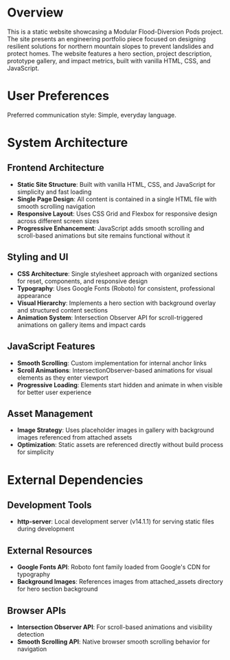 # Overview

This is a static website showcasing a Modular Flood-Diversion Pods project. The site presents an engineering portfolio piece focused on designing resilient solutions for northern mountain slopes to prevent landslides and protect homes. The website features a hero section, project description, prototype gallery, and impact metrics, built with vanilla HTML, CSS, and JavaScript.

# User Preferences

Preferred communication style: Simple, everyday language.

# System Architecture

## Frontend Architecture
- **Static Site Structure**: Built with vanilla HTML, CSS, and JavaScript for simplicity and fast loading
- **Single Page Design**: All content is contained in a single HTML file with smooth scrolling navigation
- **Responsive Layout**: Uses CSS Grid and Flexbox for responsive design across different screen sizes
- **Progressive Enhancement**: JavaScript adds smooth scrolling and scroll-based animations but site remains functional without it

## Styling and UI
- **CSS Architecture**: Single stylesheet approach with organized sections for reset, components, and responsive design
- **Typography**: Uses Google Fonts (Roboto) for consistent, professional appearance
- **Visual Hierarchy**: Implements a hero section with background overlay and structured content sections
- **Animation System**: Intersection Observer API for scroll-triggered animations on gallery items and impact cards

## JavaScript Features
- **Smooth Scrolling**: Custom implementation for internal anchor links
- **Scroll Animations**: IntersectionObserver-based animations for visual elements as they enter viewport
- **Progressive Loading**: Elements start hidden and animate in when visible for better user experience

## Asset Management
- **Image Strategy**: Uses placeholder images in gallery with background images referenced from attached assets
- **Optimization**: Static assets are referenced directly without build process for simplicity

# External Dependencies

## Development Tools
- **http-server**: Local development server (v14.1.1) for serving static files during development

## External Resources
- **Google Fonts API**: Roboto font family loaded from Google's CDN for typography
- **Background Images**: References images from attached_assets directory for hero section background

## Browser APIs
- **Intersection Observer API**: For scroll-based animations and visibility detection
- **Smooth Scrolling API**: Native browser smooth scrolling behavior for navigation
